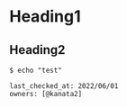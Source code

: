 # Heading1

## Heading2

```
$ echo "test"
```

````esa-freshness-patroller
last_checked_at: 2022/06/01
owners: [@kanata2]
````
